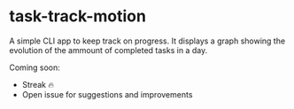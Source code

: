 # task-track-motion

A simple CLI app to keep track on progress. It displays a graph showing the evolution of the ammount of completed tasks in a day.

Coming soon:
* Streak 🔥
* Open issue for suggestions and improvements
